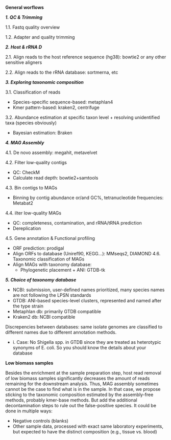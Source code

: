 **General worflows**

***1. QC & Trimming***

1.1. Fastq quality overview 

1.2. Adapter and quality trimming

***2. Host & rRNA D***

2.1. Align reads to the host reference sequence (hg38): bowtie2 or any other sensitive aligners

2.2. Align reads to the rRNA database: sortmerna, etc


***3. Exploring taxonomic composition***

3.1. Classification of reads
- Species-specific sequence-based: metaphlan4
- Kmer pattern-based: kraken2, centrifuge

3.2.	Abundance estimation at specific taxon level + resolving unidentified taxa (species obviously)
- Bayesian estimation: Braken

***4.	MAG Assembly***

4.1.	De novo assembly: megahit, metavelvet

4.2. Filter low-quality contigs
- QC: CheckM
- Calculate read depth: bowtie2+samtools

4.3. Bin contigs to MAGs
- Binning by contig abundance or/and GC%, tetranucleotide frequencies: Metabat2

4.4. ilter low-quality MAGs
- QC: completeness, contamination, and rRNA/tRNA prediction
- Dereplication

4.5. Gene annotation & Functional profiling
- ORF prediction: prodigal
- Align ORFs to database (Uniref90, KEGG...): MMseqs2, DIAMOND
4.6. Taxonomic classification of MAGs
- Align MAGs with taxonomy database:
  - Phylogenetic placement + ANI: GTDB-tk
 
***5.	Choice of taxonomy database***

-	NCBI: submission, user-defined names prioritized, many species names are not following the LPSN standards
-	GTDB: ANI-based species-level clusters, represented and named after the type strain
-	Metaphlan db: primarily GTDB compatible
-	Kraken2 db: NCBI compatible

Discrepencies between databases: same isolate genomes are classified to different names due to different annotation methods.
  - i. Case: No Shigella spp. in GTDB since they are treated as heterotypic synonyms of E. coli.
So you should know the details about your database

**Low biomass samples**

Besides the enrichment at the sample preparation step, host read removal of low biomass samples significantly decreases the amount of reads remaining for the downstream analysis. Thus, MAG assembly sometimes cannot be the case to find what is in the sample. 
In that case, we propose sticking to the taxonomic composition estimated by the assembly-free methods, probably kmer-base methods. 
But add the additional decontamination steps to rule out the false-positive species. It could be done in multiple ways:
- Negative controls (blanks)
- Other sample data, processed with exact same laboratory experiments, but expected to have the distinct composition (e.g., tissue vs. blood)

